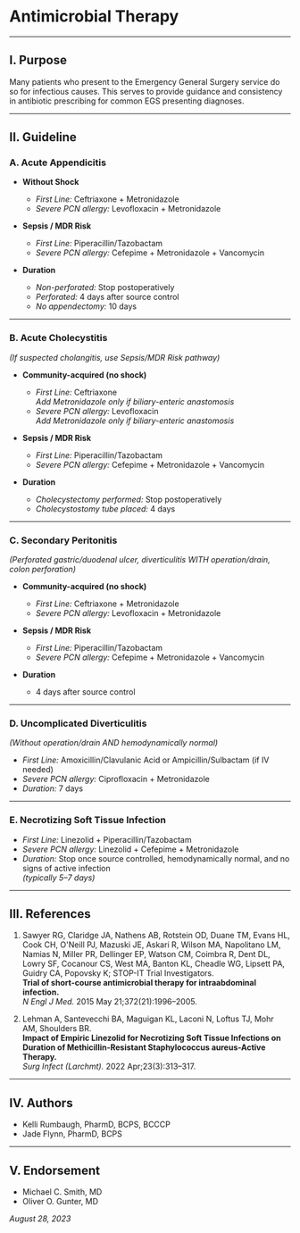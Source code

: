 # Antimicrobial Therapy

---

## I. Purpose

Many patients who present to the Emergency General Surgery service do so for infectious causes. This serves to provide guidance and consistency in antibiotic prescribing for common EGS presenting diagnoses.

---

## II. Guideline

### A. Acute Appendicitis

- **Without Shock**
  * *First Line:* Ceftriaxone + Metronidazole  
  * *Severe PCN allergy:* Levofloxacin + Metronidazole

- **Sepsis / MDR Risk**
  * *First Line:* Piperacillin/Tazobactam  
  * *Severe PCN allergy:* Cefepime + Metronidazole + Vancomycin

- **Duration**
  * *Non-perforated:* Stop postoperatively  
  * *Perforated:* 4 days after source control  
  * *No appendectomy:* 10 days

---

### B. Acute Cholecystitis  
*(If suspected cholangitis, use Sepsis/MDR Risk pathway)*

- **Community-acquired (no shock)**
  * *First Line:* Ceftriaxone  
    *Add Metronidazole only if biliary-enteric anastomosis*  
  * *Severe PCN allergy:* Levofloxacin  
    *Add Metronidazole only if biliary-enteric anastomosis*

- **Sepsis / MDR Risk**
  * *First Line:* Piperacillin/Tazobactam  
  * *Severe PCN allergy:* Cefepime + Metronidazole + Vancomycin

- **Duration**
  * *Cholecystectomy performed:* Stop postoperatively  
  * *Cholecystostomy tube placed:* 4 days

---

### C. Secondary Peritonitis  
*(Perforated gastric/duodenal ulcer, diverticulitis WITH operation/drain, colon perforation)*

- **Community-acquired (no shock)**
  * *First Line:* Ceftriaxone + Metronidazole  
  * *Severe PCN allergy:* Levofloxacin + Metronidazole

- **Sepsis / MDR Risk**
  * *First Line:* Piperacillin/Tazobactam  
  * *Severe PCN allergy:* Cefepime + Metronidazole + Vancomycin

- **Duration**
  * 4 days after source control

---

### D. Uncomplicated Diverticulitis  
*(Without operation/drain AND hemodynamically normal)*

- *First Line:* Amoxicillin/Clavulanic Acid or Ampicillin/Sulbactam (if IV needed)  
- *Severe PCN allergy:* Ciprofloxacin + Metronidazole  
- *Duration:* 7 days

---

### E. Necrotizing Soft Tissue Infection

- *First Line:* Linezolid + Piperacillin/Tazobactam  
- *Severe PCN allergy:* Linezolid + Cefepime + Metronidazole  
- *Duration:* Stop once source controlled, hemodynamically normal, and no signs of active infection  
  *(typically 5–7 days)*

---

## III. References

1. Sawyer RG, Claridge JA, Nathens AB, Rotstein OD, Duane TM, Evans HL, Cook CH, O'Neill PJ, Mazuski JE, Askari R, Wilson MA, Napolitano LM, Namias N, Miller PR, Dellinger EP, Watson CM, Coimbra R, Dent DL, Lowry SF, Cocanour CS, West MA, Banton KL, Cheadle WG, Lipsett PA, Guidry CA, Popovsky K; STOP-IT Trial Investigators.  
   **Trial of short-course antimicrobial therapy for intraabdominal infection.**  
   *N Engl J Med.* 2015 May 21;372(21):1996–2005.

2. Lehman A, Santevecchi BA, Maguigan KL, Laconi N, Loftus TJ, Mohr AM, Shoulders BR.  
   **Impact of Empiric Linezolid for Necrotizing Soft Tissue Infections on Duration of Methicillin-Resistant Staphylococcus aureus-Active Therapy.**  
   *Surg Infect (Larchmt).* 2022 Apr;23(3):313–317.

---

## IV. Authors

- Kelli Rumbaugh, PharmD, BCPS, BCCCP  
- Jade Flynn, PharmD, BCPS

---

## V. Endorsement

- Michael C. Smith, MD  
- Oliver O. Gunter, MD  

*August 28, 2023*
